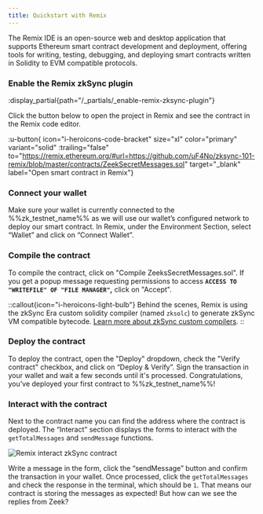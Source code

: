 ```yaml
---
title: Quickstart with Remix
---
```


The Remix IDE is an open-source web and desktop application that supports Ethereum smart contract development and
deployment, offering tools for writing, testing, debugging, and deploying smart contracts written in Solidity to EVM
compatible protocols.

### Enable the Remix zkSync plugin

:display_partial{path="/_partials/_enable-remix-zksync-plugin"}

Click the button below to open the project in Remix and see the contract in the Remix code editor.

:u-button{ icon="i-heroicons-code-bracket" size="xl" color="primary" variant="solid" :trailing="false"
to="https://remix.ethereum.org/#url=https://github.com/uF4No/zksync-101-remix/blob/master/contracts/ZeekSecretMessages.sol"
target="_blank" label="Open smart contract in Remix"}

### Connect your wallet

Make sure your wallet is currently connected to the %%zk_testnet_name%% as we will use our wallet’s configured
network to deploy our smart contract. In Remix, under the Environment Section, select “Wallet” and click on
“Connect Wallet”.

### Compile the contract

To compile the contract, click on "Compile ZeeksSecretMessages.sol". If you get a popup message requesting permissions to
access **`ACCESS TO "WRITEFILE" OF "FILE MANAGER"`,** click on "Accept".

::callout{icon="i-heroicons-light-bulb"}
Behind the scenes, Remix is using the zkSync Era custom solidity compiler
(named `zksolc`) to generate zkSync VM compatible bytecode. [Learn more about zkSync custom compilers](/zk-stack/components/compiler/toolchain/overview).
::

### Deploy the contract

To deploy the contract, open the "Deploy" dropdown, check the "Verify contract" checkbox, and click on “Deploy &
Verify”. Sign the transaction in your wallet and wait a few seconds until it's processed. Congratulations, you’ve
deployed your first contract to %%zk_testnet_name%%!

### Interact with the contract

Next to the contract name you can find the address where the contract is deployed. The “Interact” section displays the
forms to interact with the `getTotalMessages` and `sendMessage` functions.

![Remix interact zkSync contract](/images/101-quickstart/101-remix-interact.png)

Write a message in the form, click the “sendMessage” button and confirm the transaction in your wallet. Once processed,
click the `getTotalMessages` and check the response in the terminal, which should be `1`. That means our contract is
storing the messages as expected! But how can we see the replies from Zeek?
